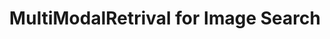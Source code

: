 ---
title: MultiModalRetrival for Image Search
emoji: 😽
colorFrom: green
colorTo: yellow
sdk: streamlit
sdk_version: 1.10.0
app_file: 🏡_Home.py
pinned: false
---